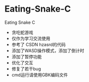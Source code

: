 # Eating-Snake-C
Eating Snake C
 * 贪吃蛇游戏
 * 仅作为学习交流使用
 * 参考了 CSDN hzasrd的代码
 * 添加了WASD操作模式，添加了倒计时
 * 添加了暂停功能
 * 优化了交互
 * 修复了若干bug
 * cmd运行请使用GBK编码文件
